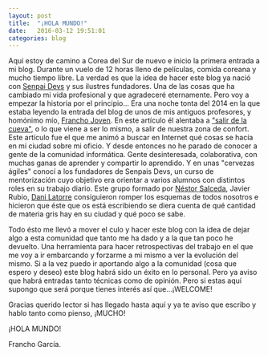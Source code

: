 ```yaml
---
layout: post  
title:  "¡HOLA MUNDO!"  
date:   2016-03-12 19:51:01
categories: blog  
---
```


Aquí estoy de camino a Corea del Sur de nuevo e inicio la primera entrada a mi blog. Durante un vuelo de 12 horas lleno de películas, comida coreana y mucho tiempo libre.
La verdad es que la idea de hacer este blog ya nació con [Senpai Devs](http://senpaidevs.com/) y sus ilustres fundadores. Una de las cosas que ha cambiado mi vida profesional y que agradeceré eternamente.
Pero voy a empezar la historia por el principio... 
Era una noche tonta del 2014 en la que estaba leyendo la entrada del blog de unos de mis antiguos profesores, y homónimo mío, [Francho Joven](http://francho.org/index.html#page-top). En este artículo él alentaba a ["salir de la cueva"](http://francho.org/2014/11/17/quieres-evolucionar-pues-sal-de-tu-cueva/), o lo que viene a ser lo mismo, a salir de nuestra zona de confort. Este artículo fue el que me animó a buscar en Internet qué cosas se hacía en mi ciudad sobre mi oficio. Y desde entonces no he parado de conocer a gente de la comunidad informática. Gente desinteresada, colaborativa, con muchas ganas de aprender y compartir lo aprendido. Y en unas "cervezas ágiles" conocí a los fundadores de Senpais Devs, un curso de mentorización cuyo objetivo era orientar a varios alumnos con distintos roles en su trabajo diario. Este grupo formado por [Néstor Salceda](http://nestorsalceda.com/), Javier Rubio, [Dani Latorre](http://www.danilat.com/) consiguieron romper los esquemas de todos nosotros e hicieron que éste que os está escribiendo se diera cuenta de qué cantidad de materia gris hay en su ciudad y qué poco se sabe.

Todo ésto me llevó a mover el culo y hacer este blog con la idea de dejar algo a esta comunidad que tanto me ha dado y a la que tan poco he devuelto. Una herramienta para hacer retrospectivas del trabajo en el que me voy a ir embarcando y forzarme a mi mismo a ver la evolución del mismo. Si a la vez puedo ir aportando algo a la comunidad (cosa que espero y deseo) este blog habrá sido un éxito en lo personal. Pero ya aviso que habrá entradas tanto técnicas como de opinión. Pero si estas aquí supongo que será porque tienes interés así que...¡WELCOME!

Gracias querido lector si has llegado hasta aquí y ya te aviso que escribo y hablo tanto como pienso, ¡MUCHO! 



¡HOLA MUNDO!

Francho García.